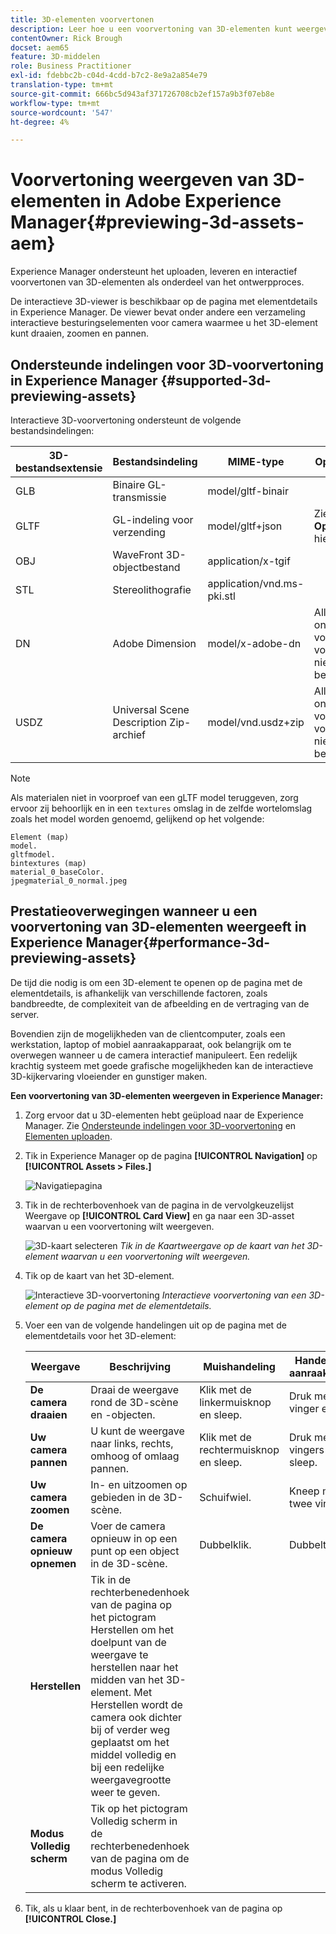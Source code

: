 ```yaml
---
title: 3D-elementen voorvertonen
description: Leer hoe u een voorvertoning van 3D-elementen kunt weergeven
contentOwner: Rick Brough
docset: aem65
feature: 3D-middelen
role: Business Practitioner
exl-id: fdebbc2b-c04d-4cdd-b7c2-8e9a2a854e79
translation-type: tm+mt
source-git-commit: 666bc5d943af371726708cb2ef157a9b3f07eb8e
workflow-type: tm+mt
source-wordcount: '547'
ht-degree: 4%

---
```


# Voorvertoning weergeven van 3D-elementen in Adobe Experience Manager{#previewing-3d-assets-aem}

Experience Manager ondersteunt het uploaden, leveren en interactief voorvertonen van 3D-elementen als onderdeel van het ontwerpproces.

De interactieve 3D-viewer is beschikbaar op de pagina met elementdetails in Experience Manager. De viewer bevat onder andere een verzameling interactieve besturingselementen voor camera waarmee u het 3D-element kunt draaien, zoomen en pannen.

<!-- See also [Working with 3D assets in Dynamic Media](/help/assets/assets-3d.md). -->

## Ondersteunde indelingen voor 3D-voorvertoning in Experience Manager {#supported-3d-previewing-assets}

Interactieve 3D-voorvertoning ondersteunt de volgende bestandsindelingen:

| 3D-bestandsextensie | Bestandsindeling | MIME-type | Opmerkingen |
|---|---|---|---|
| GLB | Binaire GL-transmissie | model/gltf-binair |  |
| GLTF | GL-indeling voor verzending | model/gltf+json | Zie **Opmerking** hieronder. |
| OBJ | WaveFront 3D-objectbestand | application/x-tgif |  |
| STL | Stereolithografie | application/vnd.ms-pki.stl |  |
| DN | Adobe Dimension | model/x-adobe-dn | Alleen ondersteuning voor inname; voorvertoning niet beschikbaar. |
| USDZ | Universal Scene Description Zip-archief | model/vnd.usdz+zip | Alleen ondersteuning voor inname; voorvertoning niet beschikbaar. |

>[!NOTE]
>
>Als materialen niet in voorproef van een gLTF model teruggeven, zorg ervoor zij behoorlijk en in een `textures` omslag in de zelfde wortelomslag zoals het model worden genoemd, gelijkend op het volgende:

    Element (map)
    model.
    gltfmodel.
    bintextures (map)
    material_0_baseColor.
    jpegmaterial_0_normal.jpeg

## Prestatieoverwegingen wanneer u een voorvertoning van 3D-elementen weergeeft in Experience Manager{#performance-3d-previewing-assets}

De tijd die nodig is om een 3D-element te openen op de pagina met de elementdetails, is afhankelijk van verschillende factoren, zoals bandbreedte, de complexiteit van de afbeelding en de vertraging van de server.

Bovendien zijn de mogelijkheden van de clientcomputer, zoals een werkstation, laptop of mobiel aanraakapparaat, ook belangrijk om te overwegen wanneer u de camera interactief manipuleert. Een redelijk krachtig systeem met goede grafische mogelijkheden kan de interactieve 3D-kijkervaring vloeiender en gunstiger maken.

**Een voorvertoning van 3D-elementen weergeven in Experience Manager:**

1. Zorg ervoor dat u 3D-elementen hebt geüpload naar de Experience Manager.
Zie [Ondersteunde indelingen voor 3D-voorvertoning](#supported-3d-previewing-assets) en [Elementen uploaden](/help/assets/manage-assets.md#uploading-assets).
1. Tik in Experience Manager op de pagina **[!UICONTROL Navigation]** op **[!UICONTROL Assets > Files.]**

   ![Navigatiepagina](/help/assets/assets-dm/navigation-assets.png)

1. Tik in de rechterbovenhoek van de pagina in de vervolgkeuzelijst Weergave op **[!UICONTROL Card View]** en ga naar een 3D-asset waarvan u een voorvertoning wilt weergeven.

   ![3D-kaart selecteren](/help/assets/assets-dm/3d-card-select.png)
   _Tik in de Kaartweergave op de kaart van het 3D-element waarvan u een voorvertoning wilt weergeven._

1. Tik op de kaart van het 3D-element.

   ![Interactieve 3D-voorvertoning](/help/assets/assets-dm/3d-preview.png)
   _Interactieve voorvertoning van een 3D-element op de pagina met de elementdetails._
1. Voer een van de volgende handelingen uit op de pagina met de elementdetails voor het 3D-element:

   | Weergave | Beschrijving | Muishandeling | Handeling op aanraakscherm |
   | --- | --- | --- | --- |
   | **De camera draaien** | Draai de weergave rond de 3D-scène en -objecten. | Klik met de linkermuisknop en sleep. | Druk met één vinger en sleep. |
   | **Uw camera pannen** | U kunt de weergave naar links, rechts, omhoog of omlaag pannen. | Klik met de rechtermuisknop en sleep. | Druk met twee vingers en sleep. |
   | **Uw camera zoomen** | In- en uitzoomen op gebieden in de 3D-scène. | Schuifwiel. | Kneep met twee vingers. |
   | **De camera opnieuw opnemen** | Voer de camera opnieuw in op een punt op een object in de 3D-scène. | Dubbelklik. | Dubbeltik. |
   | **Herstellen** | Tik in de rechterbenedenhoek van de pagina op het pictogram Herstellen om het doelpunt van de weergave te herstellen naar het midden van het 3D-element. Met Herstellen wordt de camera ook dichter bij of verder weg geplaatst om het middel volledig en bij een redelijke weergavegrootte weer te geven. |  |  |
   | **Modus Volledig scherm** | Tik op het pictogram Volledig scherm in de rechterbenedenhoek van de pagina om de modus Volledig scherm te activeren. |  |  |

1. Tik, als u klaar bent, in de rechterbovenhoek van de pagina op **[!UICONTROL Close.]**
